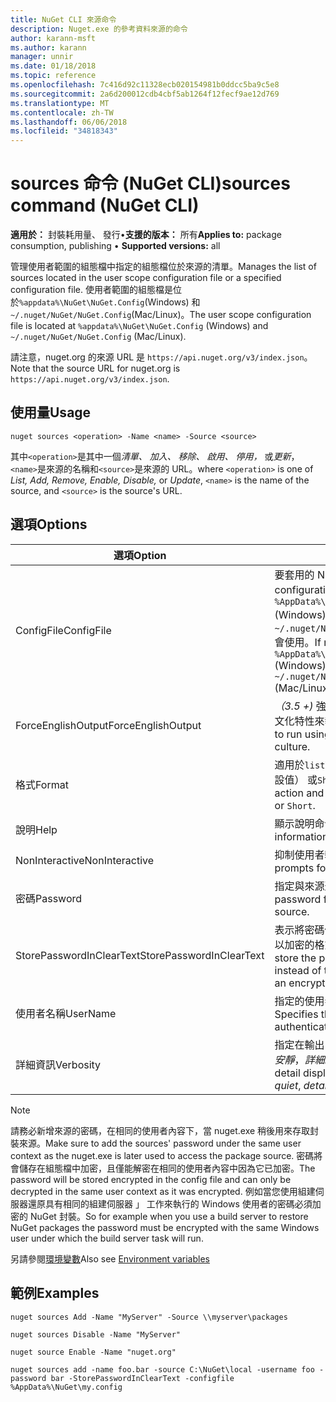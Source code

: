 ```yaml
---
title: NuGet CLI 來源命令
description: Nuget.exe 的參考資料來源的命令
author: karann-msft
ms.author: karann
manager: unnir
ms.date: 01/18/2018
ms.topic: reference
ms.openlocfilehash: 7c416d92c11328ecb020154981b0ddcc5ba9c5e8
ms.sourcegitcommit: 2a6d200012cdb4cbf5ab1264f12fecf9ae12d769
ms.translationtype: MT
ms.contentlocale: zh-TW
ms.lasthandoff: 06/06/2018
ms.locfileid: "34818343"
---
```

# <a name="sources-command-nuget-cli"></a><span data-ttu-id="4a2f8-103">sources 命令 (NuGet CLI)</span><span class="sxs-lookup"><span data-stu-id="4a2f8-103">sources command (NuGet CLI)</span></span>

<span data-ttu-id="4a2f8-104">**適用於：** 封裝耗用量、 發行&bullet;**支援的版本：** 所有</span><span class="sxs-lookup"><span data-stu-id="4a2f8-104">**Applies to:** package consumption, publishing &bullet; **Supported versions:** all</span></span>

<span data-ttu-id="4a2f8-105">管理使用者範圍的組態檔中指定的組態檔位於來源的清單。</span><span class="sxs-lookup"><span data-stu-id="4a2f8-105">Manages the list of sources located in the user scope configuration file or a specified configuration file.</span></span> <span data-ttu-id="4a2f8-106">使用者範圍的組態檔是位於`%appdata%\NuGet\NuGet.Config`(Windows) 和`~/.nuget/NuGet/NuGet.Config`(Mac/Linux)。</span><span class="sxs-lookup"><span data-stu-id="4a2f8-106">The user scope configuration file is located at `%appdata%\NuGet\NuGet.Config` (Windows) and `~/.nuget/NuGet/NuGet.Config` (Mac/Linux).</span></span>

<span data-ttu-id="4a2f8-107">請注意，nuget.org 的來源 URL 是 `https://api.nuget.org/v3/index.json`。</span><span class="sxs-lookup"><span data-stu-id="4a2f8-107">Note that the source URL for nuget.org is `https://api.nuget.org/v3/index.json`.</span></span>

## <a name="usage"></a><span data-ttu-id="4a2f8-108">使用量</span><span class="sxs-lookup"><span data-stu-id="4a2f8-108">Usage</span></span>

```cli
nuget sources <operation> -Name <name> -Source <source>
```

<span data-ttu-id="4a2f8-109">其中`<operation>`是其中一個*清單、 加入、 移除、 啟用、 停用，* 或*更新*，`<name>`是來源的名稱和`<source>`是來源的 URL。</span><span class="sxs-lookup"><span data-stu-id="4a2f8-109">where `<operation>` is one of *List, Add, Remove, Enable, Disable,* or *Update*, `<name>` is the name of the source, and `<source>` is the source's URL.</span></span>

## <a name="options"></a><span data-ttu-id="4a2f8-110">選項</span><span class="sxs-lookup"><span data-stu-id="4a2f8-110">Options</span></span>

| <span data-ttu-id="4a2f8-111">選項</span><span class="sxs-lookup"><span data-stu-id="4a2f8-111">Option</span></span> | <span data-ttu-id="4a2f8-112">描述</span><span class="sxs-lookup"><span data-stu-id="4a2f8-112">Description</span></span> |
| --- | --- |
| <span data-ttu-id="4a2f8-113">ConfigFile</span><span class="sxs-lookup"><span data-stu-id="4a2f8-113">ConfigFile</span></span> | <span data-ttu-id="4a2f8-114">要套用的 NuGet 設定檔案。</span><span class="sxs-lookup"><span data-stu-id="4a2f8-114">The NuGet configuration file to apply.</span></span> <span data-ttu-id="4a2f8-115">如果未指定， `%AppData%\NuGet\NuGet.Config` (Windows) 或`~/.nuget/NuGet/NuGet.Config`(Mac/Linux) 會使用。</span><span class="sxs-lookup"><span data-stu-id="4a2f8-115">If not specified, `%AppData%\NuGet\NuGet.Config` (Windows) or `~/.nuget/NuGet/NuGet.Config` (Mac/Linux) is used.</span></span>|
| <span data-ttu-id="4a2f8-116">ForceEnglishOutput</span><span class="sxs-lookup"><span data-stu-id="4a2f8-116">ForceEnglishOutput</span></span> | <span data-ttu-id="4a2f8-117">*（3.5 +)* 強制 nuget.exe 使用不變，英文的文化特性來執行。</span><span class="sxs-lookup"><span data-stu-id="4a2f8-117">*(3.5+)* Forces nuget.exe to run using an invariant, English-based culture.</span></span> |
| <span data-ttu-id="4a2f8-118">格式</span><span class="sxs-lookup"><span data-stu-id="4a2f8-118">Format</span></span> | <span data-ttu-id="4a2f8-119">適用於`list`動作，而且可以是`Detailed`（預設值） 或`Short`。</span><span class="sxs-lookup"><span data-stu-id="4a2f8-119">Applies to the `list` action and can be `Detailed` (the default) or `Short`.</span></span> |
| <span data-ttu-id="4a2f8-120">說明</span><span class="sxs-lookup"><span data-stu-id="4a2f8-120">Help</span></span> | <span data-ttu-id="4a2f8-121">顯示說明命令的資訊。</span><span class="sxs-lookup"><span data-stu-id="4a2f8-121">Displays help information for the command.</span></span> |
| <span data-ttu-id="4a2f8-122">NonInteractive</span><span class="sxs-lookup"><span data-stu-id="4a2f8-122">NonInteractive</span></span> | <span data-ttu-id="4a2f8-123">抑制使用者輸入或確認提示。</span><span class="sxs-lookup"><span data-stu-id="4a2f8-123">Suppresses prompts for user input or confirmations.</span></span> |
| <span data-ttu-id="4a2f8-124">密碼</span><span class="sxs-lookup"><span data-stu-id="4a2f8-124">Password</span></span> | <span data-ttu-id="4a2f8-125">指定與來源進行驗證的密碼。</span><span class="sxs-lookup"><span data-stu-id="4a2f8-125">Specifies the password for authenticating with the source.</span></span> |
| <span data-ttu-id="4a2f8-126">StorePasswordInClearText</span><span class="sxs-lookup"><span data-stu-id="4a2f8-126">StorePasswordInClearText</span></span> | <span data-ttu-id="4a2f8-127">表示將密碼儲存在未加密的文字，而不是將以加密的格式儲存的預設行為。</span><span class="sxs-lookup"><span data-stu-id="4a2f8-127">Indicates to store the password in unencrypted text instead of the default behavior of storing an encrypted form.</span></span> |
| <span data-ttu-id="4a2f8-128">使用者名稱</span><span class="sxs-lookup"><span data-stu-id="4a2f8-128">UserName</span></span> | <span data-ttu-id="4a2f8-129">指定的使用者名稱與來源進行驗證。</span><span class="sxs-lookup"><span data-stu-id="4a2f8-129">Specifies the user name for authenticating with the source.</span></span> |
| <span data-ttu-id="4a2f8-130">詳細資訊</span><span class="sxs-lookup"><span data-stu-id="4a2f8-130">Verbosity</span></span> | <span data-ttu-id="4a2f8-131">指定在輸出中顯示詳細資料的數量：*正常*，*安靜*，*詳細*。</span><span class="sxs-lookup"><span data-stu-id="4a2f8-131">Specifies the amount of detail displayed in the output: *normal*, *quiet*, *detailed*.</span></span> |

> [!Note]
> <span data-ttu-id="4a2f8-132">請務必新增來源的密碼，在相同的使用者內容下，當 nuget.exe 稍後用來存取封裝來源。</span><span class="sxs-lookup"><span data-stu-id="4a2f8-132">Make sure to add the sources' password under the same user context as the nuget.exe is later used to access the package source.</span></span> <span data-ttu-id="4a2f8-133">密碼將會儲存在組態檔中加密，且僅能解密在相同的使用者內容中因為它已加密。</span><span class="sxs-lookup"><span data-stu-id="4a2f8-133">The password will be stored encrypted in the config file and can only be decrypted in the same user context as it was encrypted.</span></span> <span data-ttu-id="4a2f8-134">例如當您使用組建伺服器還原具有相同的組建伺服器 」 工作來執行的 Windows 使用者的密碼必須加密的 NuGet 封裝。</span><span class="sxs-lookup"><span data-stu-id="4a2f8-134">So for example when you use a build server to restore NuGet packages the password must be encrypted with the same Windows user under which  the build server task will run.</span></span>

<span data-ttu-id="4a2f8-135">另請參閱[環境變數](cli-ref-environment-variables.md)</span><span class="sxs-lookup"><span data-stu-id="4a2f8-135">Also see [Environment variables](cli-ref-environment-variables.md)</span></span>

## <a name="examples"></a><span data-ttu-id="4a2f8-136">範例</span><span class="sxs-lookup"><span data-stu-id="4a2f8-136">Examples</span></span>

```cli
nuget sources Add -Name "MyServer" -Source \\myserver\packages

nuget sources Disable -Name "MyServer"

nuget source Enable -Name "nuget.org"

nuget sources add -name foo.bar -source C:\NuGet\local -username foo -password bar -StorePasswordInClearText -configfile %AppData%\NuGet\my.config
```
